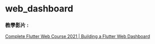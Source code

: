 # web_dashboard

### 教學影片 : 
[Complete Flutter Web Course 2021 | Building a Flutter Web Dashboard](https://www.youtube.com/watch?v=i6gFRSnE6Ro&t=1016s&ab_channel=SantosEnoque)